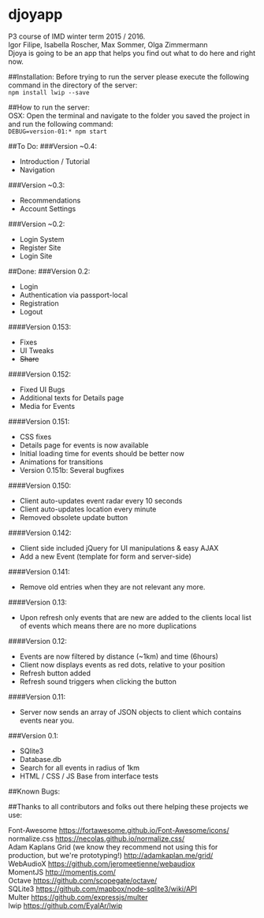 # djoyapp
P3 course of IMD winter term 2015 / 2016.  
Igor Filipe, Isabella Roscher, Max Sommer, Olga Zimmermann  
Djoya is going to be an app that helps you find out what to do here and right now.

##Installation:
Before trying to run the server please execute the following command in the directory of the server:  
``` npm install lwip --save ```

##How to run the server:  
OSX: Open the terminal and navigate to the folder you saved the project in and run the following command:   
``` DEBUG=version-01:* npm start ```  

##To Do:
###Version ~0.4:
* Introduction / Tutorial
* Navigation

###Version ~0.3:
* Recommendations
* Account Settings

###Version ~0.2:
* Login System
* Register Site
* Login Site

##Done:
###Version 0.2:
* Login
* Authentication via passport-local
* Registration
* Logout

####Version 0.153:
* Fixes
* UI Tweaks
* ~~Share~~

####Version 0.152:
* Fixed UI Bugs
* Additional texts for Details page
* Media for Events

####Version 0.151:
* CSS fixes
* Details page for events is now available
* Initial loading time for events should be better now
* Animations for transitions
* Version 0.151b: Several bugfixes

####Version 0.150:
* Client auto-updates event radar every 10 seconds
* Client auto-updates location every minute
* Removed obsolete update button

####Version 0.142:
* Client side included jQuery for UI manipulations & easy AJAX
* Add a new Event (template for form and server-side)

####Version 0.141:
* Remove old entries when they are not relevant any more.

####Version 0.13:
* Upon refresh only events that are new are added to the clients local list of events which means there are no more duplications  

####Version 0.12:  
* Events are now filtered by distance (~1km) and time (6hours)
* Client now displays events as red dots, relative to your position
* Refresh button added
* Refresh sound triggers when clicking the button  

####Version 0.11:
* Server now sends an array of JSON objects to client which contains events near you.

###Version 0.1:  
* SQlite3
* Database.db
* Search for all events in radius of 1km
* HTML / CSS / JS Base from interface tests

##Known Bugs:  

##Thanks to all contributors and folks out there helping these projects we use:

Font-Awesome
https://fortawesome.github.io/Font-Awesome/icons/  
normalize.css
https://necolas.github.io/normalize.css/  
Adam Kaplans Grid (we know they recommend not using this for production, but we're prototyping!)
http://adamkaplan.me/grid/  
WebAudioX
https://github.com/jeromeetienne/webaudiox  
MomentJS
http://momentjs.com/  
Octave
https://github.com/scopegate/octave/   
SQLite3
https://github.com/mapbox/node-sqlite3/wiki/API  
Multer
https://github.com/expressjs/multer  
lwip
https://github.com/EyalAr/lwip
